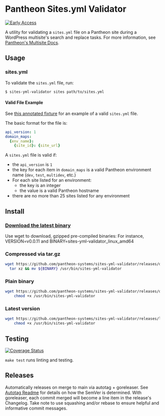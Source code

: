# Pantheon Sites.yml Validator

[![Early Access](https://img.shields.io/badge/Pantheon-Early_Access-yellow?logo=pantheon&color=FFDC28)](https://docs.pantheon.io/oss-support-levels#early-access)

A utility for validating a `sites.yml` file on a Pantheon site during a WordPress multisite's search and replace tasks. For more information, see [Pantheon's Multisite Docs](https://docs.pantheon.io/guides/multisite/search-replace/).

## Usage

### sites.yml
To validate the `sites.yml` file, run:
```
$ sites-yml-validator sites path/to/sites.yml
```

#### Valid File Example
See [this annotated fixture](./fixtures/sites/valid.yml) for an example of a valid `sites.yml` file.

The basic format for the file is:
``` yml
api_version: 1
domain_maps:
  {env_name}:
    {site_id}: {site_url}
```
A `sites.yml` file is valid if:
- the `api_version` is `1`
- the key for each item in `domain_maps` is a valid Pantheon environment name (`dev`, `test`, `multidev`, etc.)
- For each site listed for an environment:
   - the key is an integer
   - the value is a valid Pantheon hostname
- there are no more than 25 sites listed for any environment

## Install

### [Download the latest binary](https://github.com/pantheon-systems/sites-yml-validator/releases/latest)

Use wget to download, gzipped pre-compiled binaries:
For instance, VERSION=v0.0.11 and BINARY=sites-yml-validator_linux_amd64

### Compressed via tar.gz
```bash
wget https://github.com/pantheon-systems/sites-yml-validator/releases/download/${VERSION}/${BINARY}.tar.gz -O - |\
  tar xz && mv ${BINARY} /usr/bin/sites-yml-validator
```

### Plain binary

```bash
wget https://github.com/pantheon-systems/sites-yml-validator/releases/download/${VERSION}/${BINARY} -O /usr/bin/sites-yml-validator &&\
    chmod +x /usr/bin/sites-yml-validator
```

### Latest version

```bash
wget https://github.com/pantheon-systems/sites-yml-validator/releases/latest/download/sites-yml-validator_linux_amd64 -O /usr/bin/sites-yml-validator &&\
    chmod +x /usr/bin/sites-yml-validator
```

## Testing

[![Coverage Status](https://coveralls.io/repos/github/pantheon-systems/sites-yml-validator/badge.svg?t=PGhafd)](https://coveralls.io/github/pantheon-systems/sites-yml-validator)

`make test` runs linting and testing.

## Releases

Automatically releases on merge to main via autotag + goreleaser. See [Autotag Readme](https://github.com/pantheon-systems/autotag) for details on how the SemVer is determined. With goreleaser, each commit merged will become a line item in the release's Changelog. Take note to use squashing and/or rebase to ensure helpful and informative commit messages.
